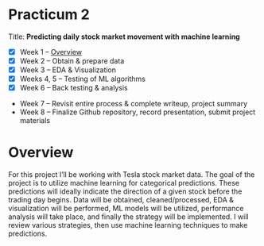 # Practicum 2
Title: **Predicting daily stock market movement with machine learning**

- [x] Week 1 – [Overview](#overview)
- [x] Week 2 – Obtain & prepare data
- [x] Week 3 – EDA & Visualization 
- [x] Weeks 4, 5 – Testing of ML algorithms
- [x] Week 6 – Back testing & analysis
- Week 7 – Revisit entire process & complete writeup, project summary
- Week 8 – Finalize Github repository, record presentation, submit project materials

# Overview
For this project I’ll be working with Tesla stock market data. The goal of the project is to utilize machine learning for categorical predictions. These predictions will ideally indicate the direction of a given stock before the trading day begins.
Data will be obtained, cleaned/processed, EDA & visualization will be performed, ML models will be utilized, performance analysis will take place, and finally the strategy will be implemented. 
I will review various strategies, then use machine learning techniques to make predictions.
